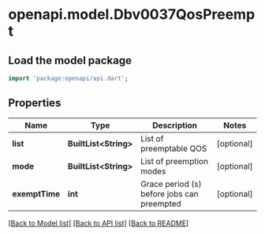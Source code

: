 # openapi.model.Dbv0037QosPreempt

## Load the model package
```dart
import 'package:openapi/api.dart';
```

## Properties
Name | Type | Description | Notes
------------ | ------------- | ------------- | -------------
**list** | **BuiltList&lt;String&gt;** | List of preemptable QOS | [optional] 
**mode** | **BuiltList&lt;String&gt;** | List of preemption modes | [optional] 
**exemptTime** | **int** | Grace period (s) before jobs can preempted | [optional] 

[[Back to Model list]](../README.md#documentation-for-models) [[Back to API list]](../README.md#documentation-for-api-endpoints) [[Back to README]](../README.md)


